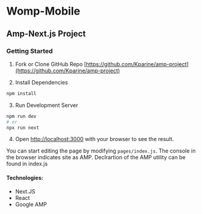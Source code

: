# Womp-Mobile

## Amp-Next.js Project

### Getting Started

1. Fork or Clone GitHub Repo [https://github.com/Kparine/amp-project](https://github.com/Kparine/amp-project)

2. Install Dependencies

```bash
npm install
```

3. Run Development Server

```bash
npm run dev
# or
npx run next
```

4. Open [http://localhost:3000](http://localhost:3000) with your browser to see the result.

You can start editing the page by modifying `pages/index.js`. The console in the browser indicates site as AMP. Declrartion of the AMP utility can be found in index.js

#### Technologies:

- Next.JS
- React
- Google AMP
